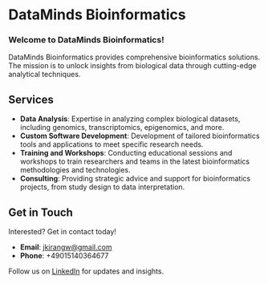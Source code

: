 # DataMinds Bioinformatics

### Welcome to DataMinds Bioinformatics!

DataMinds Bioinformatics provides comprehensive bioinformatics solutions. The mission is to unlock insights from biological data through cutting-edge analytical techniques.

## Services

- **Data Analysis**: Expertise in analyzing complex biological datasets, including genomics, transcriptomics, epigenomics, and more.
- **Custom Software Development**: Development of tailored bioinformatics tools and applications to meet specific research needs.
- **Training and Workshops**: Conducting educational sessions and workshops to train researchers and teams in the latest bioinformatics methodologies and technologies.
- **Consulting**: Providing strategic advice and support for bioinformatics projects, from study design to data interpretation.

## Get in Touch

Interested? Get in contact today!

- **Email**: [jkirangw@gmail.com](mailto:jkirangw@gmail.com)
- **Phone**: +49015140364677

Follow us on [LinkedIn](https://www.linkedin.com/company/datamindsbioinformatics/) for updates and insights.

